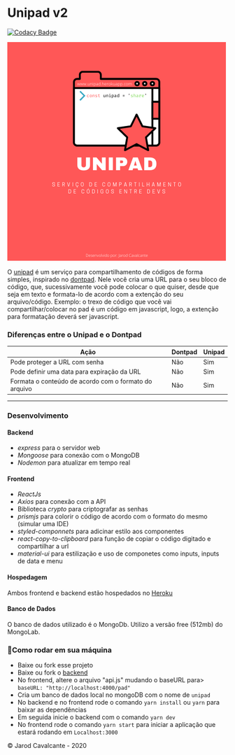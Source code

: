 # Unipad v2

[![Codacy Badge](https://api.codacy.com/project/badge/Grade/045aa4c2702946bcbdda18bad5fa01c6)](https://app.codacy.com/manual/jarodsim/unipad-frontend?utm_source=github.com&utm_medium=referral&utm_content=jarodsim/unipad-frontend&utm_campaign=Badge_Grade_Dashboard)

![picture](public/LOGO.png)

O [unipad](https://unipad.herokuapp.com/) é um serviço para compartilhamento de códigos de forma simples, inspirado no [dontpad](http://dontpad.com/). Nele você cria uma URL para o seu bloco de código, que, sucessivamente você pode colocar o que quiser, desde que seja em texto e formata-lo de acordo com a extenção do seu arquivo/código. Exemplo: o trexo de código que você vai compartilhar/colocar no pad é um código em javascript, logo, a extenção para formatação deverá ser javascript.

### Diferenças entre o Unipad e o Dontpad

| Ação                                                  | Dontpad | Unipad |
| ----------------------------------------------------- | ------- | ------ |
| Pode proteger a URL com senha                         | Não     | Sim    |
| Pode definir uma data para expiração da URL           | Não     | Sim    |
| Formata o conteúdo de acordo com o formato do arquivo | Não     | Sim    |

---

### Desenvolvimento

#### Backend

- _express_ para o servidor web
- _Mongoose_ para conexão com o MongoDB
- _Nodemon_ para atualizar em tempo real

#### Frontend

- _ReactJs_
- _Axios_ para conexão com a API
- Biblioteca _crypto_ para criptografar as senhas
- _prismjs_ para colorir o código de acordo com o formato do mesmo (simular uma IDE)
- _styled-componnets_ para adicinar estilo aos componentes
- _react-copy-to-clipboard_ para função de copiar o código digitado e compartilhar a url
- _material-ui_ para estilização e uso de componetes como inputs, inputs de data e menu

#### Hospedagem

Ambos frontend e backend estão hospedados no [Heroku](https://heroku.com/)

#### Banco de Dados

O banco de dados utilizado é o MongoDb. Utilizo a versão free (512mb) do MongoLab.

### 🚀Como rodar em sua máquina

- Baixe ou fork esse projeto
- Baixe ou fork o [backend](https://github.com/jarodsim/unipad-backend)
- No frontend, altere o arquivo "api.js" mudando o baseURL para> `baseURL: "http://localhost:4000/pad"`
- Cria um banco de dados local no mongoDB com o nome de `unipad`
- No backend e no frontend rode o comando `yarn install` ou `yarn` para baixar as dependências
- Em seguida inicie o backend com o comando `yarn dev`
- No frontend rode o comando `yarn start` para iniciar a aplicação que estará rodando em `Localhost:3000`

© Jarod Cavalcante - 2020
